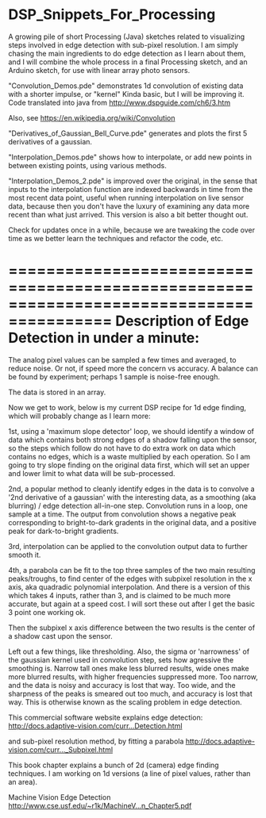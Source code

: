 # DSP_Snippets_For_Processing
A growing pile of short Processing (Java) sketches related to visualizing steps involved in edge detection with sub-pixel resolution. I am simply chasing the main ingredients to do edge detection as I learn about them, and I will combine the whole process in a final Processing sketch, and an Arduino sketch, for use with linear array photo sensors. 

"Convolution_Demos.pde" demonstrates 1d convolution of existing data with a shorter impulse, or "kernel"
Kinda basic, but I will be improving it. 
Code translated into java from http://www.dspguide.com/ch6/3.htm

Also, see https://en.wikipedia.org/wiki/Convolution

"Derivatives_of_Gaussian_Bell_Curve.pde" generates and plots the first 5 derivatives of a gaussian.

"Interpolation_Demos.pde" shows how to interpolate, or add new points in between existing points, using various methods.

"Interpolation_Demos_2.pde" is improved over the original, in the sense that inputs to the interpolation function are indexed
backwards in time from the most recent data point, useful when running interpolation on live sensor data, because then
you don't have the luxury of examining any data more recent than what just arrived.
This version is also a bit better thought out.

Check for updates once in a while, because we are tweaking the code over time as we better learn the techniques and refactor the code, etc.

=========================================================================================
Description of Edge Detection in under a minute:
=========================================================================================

The analog pixel values can be sampled a few times and averaged, to reduce noise. Or not, if speed more the concern vs accuracy. A balance can be found by experiment; perhaps 1 sample is noise-free enough.

The data is stored in an array.

Now we get to work, below is my current DSP recipe for 1d edge finding, which will probably change as I learn more:  

1st, using a 'maximum slope detector' loop, we should identify a window of data which contains both strong edges of a shadow falling upon the sensor, so the steps which follow do not have to do extra work on data which contains no edges, which is a waste multiplied by each operation. So I am going to try slope finding on the original data first, which will set an upper and lower limit to what data will be sub-processed.

2nd, a popular method to cleanly identify edges in the data is to convolve a '2nd derivative of a gaussian' with the interesting data, as a smoothing (aka blurring) / edge detection all-in-one step. 
Convolution runs in a loop, one sample at a time. 
The output from convolution shows a negative peak corresponding to bright-to-dark gradents in the original data, and a  positive peak for dark-to-bright gradients.

3rd, interpolation can be applied to the convolution output data to further smooth it. 

4th, a parabola can be fit to the top three samples of the two main resulting peaks/troughs, to find center of the edges with subpixel resolution in the x axis, aka quadradic polynomial interpolation. And there is a version of this which takes 4 inputs, rather than 3, and is claimed to be much more accurate, but again at a speed cost. I will sort these out after I get the basic 3 point one working ok.

Then the subpixel x axis difference between the two results is the center of a shadow cast upon the sensor.

Left out a few things, like thresholding. Also, the sigma or 'narrowness' of the gaussian kernel used in convolution step, sets how agressive the smoothing is. Narrow tall ones make less blurred results, wide ones make more blurred results, with higher frequencies suppressed more. Too narrow, and the data is noisy and accuracy is lost that way. Too wide, and the sharpness of the peaks is smeared out too much, and accuracy is lost that way. This is otherwise known as the scaling problem in edge detection.

This commercial software website explains edge detection:
http://docs.adaptive-vision.com/curr...Detection.html

and sub-pixel resolution method, by fitting a parabola
http://docs.adaptive-vision.com/curr..._Subpixel.html

This book chapter explains a bunch of 2d (camera) edge finding techniques.
I am working on 1d versions (a line of pixel values, rather than an area).

Machine Vision Edge Detection
http://www.cse.usf.edu/~r1k/MachineV...n_Chapter5.pdf

